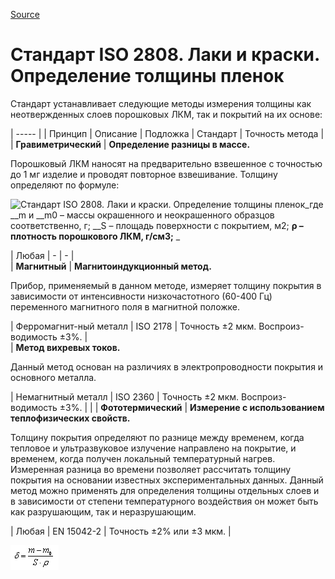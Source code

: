 
[Source](http://vseokraskah.net/standart-iso-2808 "Permalink to Стандарт ISO 2808. Лаки и краски. Определение толщины пленок")

# Стандарт ISO 2808. Лаки и краски. Определение толщины пленок

Стандарт устанавливает следующие методы измерения толщины как неотвержденных слоев порошковых ЛКМ, так и покрытий на их основе:

| ----- |
| Принцип |  Описание |  Подложка |  Стандарт |  Точность метода |  
| **Гравиметрический** |  **Определение разницы в массе.**

Порошковый ЛКМ наносят на предварительно взвешенное с точностью до 1 мг изделие и проводят повторное взвешивание. Толщину определяют по формуле:

![][1]_где __m и __m0 – массы окрашенного и неокрашенного образцов соответственно, г; __S – площадь поверхности с покрытием, м2; __ρ – плотность порошкового ЛКМ, г/см3;__ _

 |  Любая |  - |  - |  
| **Магнитный** |  **Магнитоиндукционный метод.**

Прибор, применяемый в данном методе, измеряет толщину покрытия в зависимости от интенсивности низкочастотного (60-400 Гц) переменного магнитного поля в магнитной положке.

 |  Ферромагнит-ный металл |  ISO 2178 |  Точность ±2 мкм. Воспроиз-водимость ±3%. |  
| **Метод вихревых токов.**

Данный метод основан на различиях в электропроводности покрытия и основного металла.

 |  Немагнитный металл |  ISO 2360 |  Точность ±2 мкм. Воспроиз-водимость ±3%. |   |
| **Фототермический** |  **Измерение с использованием теплофизических свойств.**

Толщину покрытия определяют по разнице между временем, когда тепловое и ультразвуковое излучение направлено на покрытие, и временем, когда получен локальный температурный нагрев. Измеренная разница во времени позволяет рассчитать толщину покрытия на основании известных экспериментальных данных. Данный метод можно применять для определения толщины отдельных слоев и в зависимости от степени температурного воздействия он может быть как разрушающим, так и неразрушающим.

 |  Любая |  EN 15042-2 |  Точность ±2% или ±3 мкм. | 

[1]: http://vseokraskah.net/wp-content/uploads/2011/09/11.jpg "Стандарт ISO 2808. Лаки и краски. Определение толщины пленок"

![caption](/img/11.jpg)
  